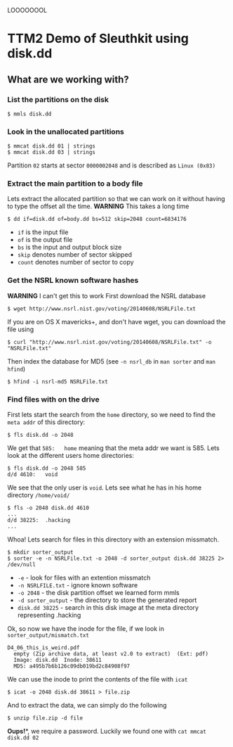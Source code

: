 LOOOOOOOL
# TTM2 Demo of Sleuthkit using disk.dd

## What are we working with?

### List the partitions on the disk

    $ mmls disk.dd

### Look in the unallocated partitions

    $ mmcat disk.dd 01 | strings
    $ mmcat disk.dd 03 | strings

Partition `02` starts at sector `0000002048` and is described as `Linux (0x83)`

### Extract the main partition to a body file
Lets extract the allocated partition so that we can work on it without having to type the offset all the time. 
**WARNING** This takes a long time

    $ dd if=disk.dd of=body.dd bs=512 skip=2048 count=6834176

- `if` is the input file
- `of` is the output file
- `bs` is the input and output block size 
- `skip` denotes number of sector skipped
- `count` denotes number of sector to copy

### Get the NSRL known software hashes

**WARNING** I can't get this to work
First download the NSRL database

    $ wget http://www.nsrl.nist.gov/voting/20140608/NSRLFile.txt

If you are on OS X mavericks+, and don't have wget, you can download the file using

    $ curl "http://www.nsrl.nist.gov/voting/20140608/NSRLFile.txt" -o "NSRLFile.txt"

Then index the database for MD5 (see `-n nsrl_db` in `man sorter` and `man hfind`)

    $ hfind -i nsrl-md5 NSRLFile.txt 

### Find files with on the drive
First lets start the search from the `home` directory, so we need to find the `meta addr` of this directory:

    $ fls disk.dd -o 2048

We get that `585:   home` meaning that the meta addr we want is 585. Lets look at the different users home directories:

    $ fls disk.dd -o 2048 585
    d/d 4610:   void

We see that the only user is `void`. Lets see what he has in his home directory `/home/void/`

    $ fls -o 2048 disk.dd 4610
    ...
    d/d 38225:  .hacking
    ...

Whoa! Lets search for files in this directory with an extension missmatch.

    $ mkdir sorter_output
    $ sorter -e -n NSRLFile.txt -o 2048 -d sorter_output disk.dd 38225 2> /dev/null

- `-e` - look for files with an extention missmatch
- `-n NSRLFILE.txt` - ignore known software
- `-o 2048` - the disk partition offset we learned form mmls
- `-d sorter_output` - the directory to store the generated report
- `disk.dd 38225` - search in this disk image at the meta directory representing .hacking

Ok, so now we have the inode for the file, if we look in `sorter_output/mismatch.txt`

    D4_06_this_is_weird.pdf
      empty (Zip archive data, at least v2.0 to extract)  (Ext: pdf)
      Image: disk.dd  Inode: 38611
      MD5: a495b7b6b126c09db019bd2c84908f97

We can use the inode to print the contents of the file with `icat`

    $ icat -o 2048 disk.dd 38611 > file.zip

And to extract the data, we can simply do the following

    $ unzip file.zip -d file

**Oups!***, we require a password. Luckily we found one with `cat mmcat disk.dd 02`
